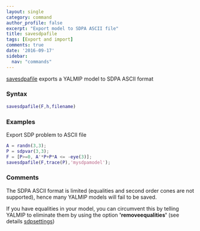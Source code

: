 ```yaml
---
layout: single
category: command
author_profile: false
excerpt: "Export model to SDPA ASCII file"
title: savesdpafile
tags: [Export and import]
comments: true
date: '2016-09-17'
sidebar:
  nav: "commands"
---
```


[savesdpafile](/command/savesdpafile) exports a YALMIP model to SDPA ASCII format

### Syntax

````matlab
savesdpafile(F,h,filename)
````

### Examples

Export SDP problem to ASCII file

````matlab
A = randn(3,3);
P = sdpvar(3,3);
F = [P>=0, A'*P+P*A <= -eye(3)];
savesdpafile(F,trace(P),'mysdpamodel');
````

### Comments

The SDPA ASCII format is limited (equalities and second order cones are not supported), hence many YALMIP models will fail to be saved.

If you have equalities in your model, you can circumvent this by telling YALMIP to eliminate them by using the option **'removeequalities'** (see details [sdpsettings](/command/sdpsettings))
